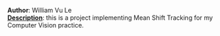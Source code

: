 <strong>Author</strong>: William Vu Le<br/>
<span style="text-decoration: underline"><strong>Description</strong></span>: this is a project implementing Mean Shift Tracking for my Computer Vision practice.
